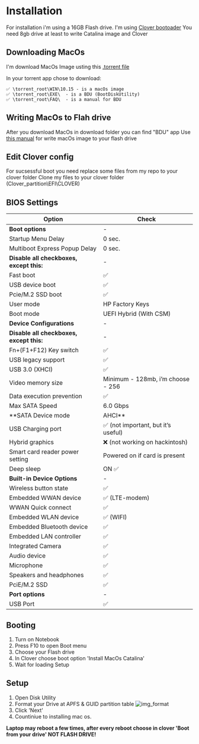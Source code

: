 # Installation

For installation i'm using a 16GB Flash drive.
I'm using [Clover bootoader](https://github.com/CloverHackyColor/CloverBootloader/releases)
You need 8gb drive at least to write Catalina image and Clover

## Downloading MacOs

I'm download MacOs Image usting this [.torrent file](https://github.com/nkngdev/Elitebook-850-G2-Hackintosh/blob/master/%5Bmac-ru.net%5D.t1402.torrent) 

In your torrent app chose to download:
```
✅ \torrent_root\WIN\10.15 - is a macOs image
✅ \torrent_root\EXE\  - is a BDU (BootDiskUtility)
✅ \torrent_root\FAQ\  - is a manual for BDU
```

## Writing MacOs to Flah drive

After you download MacOs in download folder you can find "BDU" app
Use [this manual](https://github.com/nkngdev/Elitebook-850-G2-Hackintosh/blob/master/BDU_FAQ_STARCOM_V2.0.pdf
) for write macOs image to your flash drive

## Edit Clover config

For sucsessful boot you need replace some files from my repo to your clover folder
Clone my files to your clover folder (Clover_partition\EFI\CLOVER\)

## BIOS Settings
Option | Check
------------ | -------------
**Boot options** | -
Startup Menu Delay | 0 sec.
Multiboot Express Popup Delay | 0 sec.
**Disable all checkboxes, except this:** | -
Fast boot | ✅ 
USB device boot | ✅
Pcie/M.2 SSD boot | ✅
User mode | HP Factory Keys
Boot mode | UEFI Hybrid (With CSM)
**Device Configurations** | -
**Disable all checkboxes, except this:** | -
Fn+(F1+F12) Key switch | ✅
USB legacy support | ✅
USB 3.0 (XHCI) | ✅
Video memory size | Minimum - 128mb, i’m choose - 256
Data execution prevention | ✅
Max SATA Speed |  6.0 Gbps
**SATA Device mode | AHCI**
USB Charging port | ✅ (not important, but it’s useful)
Hybrid graphics | ❌ (not working on hackintosh)
Smart card reader power setting | Powered on if card is present
Deep sleep | ON ✅
**Built-in Device Options** | - 
Wireless button state | ✅
Embedded  WWAN device | ✅ (LTE-modem)
WWAN Quick connect | ✅
Embedded WLAN device | ✅ (WIFI)
Embedded Bluetooth device | ✅
Embedded LAN controller | ✅
Integrated Camera | ✅ 
Audio device | ✅
Microphone | ✅
Speakers and headphones | ✅
PciE/M.2 SSD | ✅
**Port options** | -
USB Port | ✅



## Booting

1. Turn on Notebook
2. Press F10 to open Boot menu
3. Choose your Flash drive
4. In Clover choose boot option 'Install MacOs Catalina'
5. Wait for loading Setup

## Setup

1. Open Disk Utility
2. Format your Drive at APFS & GUID partition table
![img_format](https://i.imgur.com/t7FseKX.jpg)
3. Click 'Next'
4. Countiniue to installing mac os.

**Laptop may reboot a few times, after every reboot choose in clover 'Boot from your drive' NOT FLASH DRIVE!**
